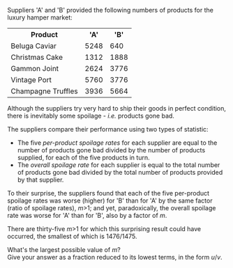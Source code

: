<p>Suppliers 'A' and 'B' provided the following numbers of products for the luxury hamper market:</p>

<p></p><center><table class="p236"><tr><th>Product</th><th style="text-align:center;">'A'</th><th style="text-align:center;">'B'</th></tr><tr><td>Beluga Caviar</td><td>5248</td><td>640</td></tr><tr><td>Christmas Cake</td><td>1312</td><td>1888</td></tr><tr><td>Gammon Joint</td><td>2624</td><td>3776</td></tr><tr><td>Vintage Port</td><td>5760</td><td>3776</td></tr><tr><td>Champagne Truffles</td><td>3936</td><td>5664</td></tr></table></center>

<p>Although the suppliers try very hard to ship their goods in perfect condition, there is inevitably some spoilage - <i>i.e.</i> products gone bad.</p>

<p>The suppliers compare their performance using two types of statistic:</p><ul><li>The five <i>per-product spoilage rates</i> for each supplier are equal to the number of products gone bad divided by the number of products supplied, for each of the five products in turn.</li>
  <li>The <i>overall spoilage rate</i> for each supplier is equal to the total number of products gone bad divided by the total number of products provided by that supplier.</li></ul><p>To their surprise, the suppliers found that each of the five per-product spoilage rates was worse (higher) for 'B' than for 'A' by the same factor (ratio of spoilage rates), <var>m</var>&gt;1; and yet, paradoxically, the overall spoilage rate was worse for 'A' than for 'B', also by a factor of <var>m</var>.</p>

<p>There are thirty-five <var>m</var>&gt;1 for which this surprising result could have occurred, the smallest of which is 1476/1475.</p>

<p>What's the largest possible value of <var>m</var>?<br />
Give your answer as a fraction reduced to its lowest terms, in the form <var>u</var>/<var>v</var>.</p>
